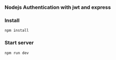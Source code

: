 ### Nodejs Authentication with jwt and express

### Install
`npm install`

### Start server
`npm run dev`
